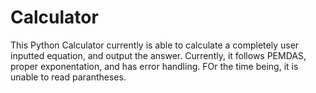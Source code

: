# Calculator
This Python Calculator currently is able to calculate a completely user inputted equation, and output the answer. Currently, it follows PEMDAS, proper exponentation, and has error handling. FOr the time being, it is unable to read parantheses.

